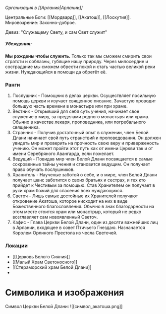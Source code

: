 *Организация в [[Арлания|Арлании]]*

Центральные Боги: [[Мордвард]], [[Акатош]], [[Лоскутия]].
Мировозрение: Законно-доброе.

Девиз: "Служащему Свету, и сам Свет служит"
##### Убеждения:
**Мы рождены чтобы служить.** Только так мы сможем смирить свои стратсти и соблазны, губящие нашу природу. Через милосердие и сострадание мы сможем обрести покой и стать частью великой реки жизни. Нуждающийся в помощи да обретёт её.

### Ранги 
1. Послушник - Помощник в делах церкви. Осуществляет посильную помощь церкви и изучает священное писание. Зачастую проводит большую часть времени в монастыре или при храме.
2. Вестник - Открывший для себя суть учения, начинает свое служение в миру, за пределами родного монастыря или храма. Обычно в качестве лекаря, проповедника, или погребального священника. 
3. Странник - Получив достаточный опыт в служении, член Белой Длани начинает свой путь странствий и проповедования. Он должен увидеть мир и проверить на прочность свою веру и приверженость учению. Он может пройти этот путь как от имени Церкви так и от имени Серебряного Авангарда, если пожелает. 
4. Ведущий - Повидав мир член Белой Длани посвящается в самые сокровенные тайны учения и становится ведущим. Он получает право обучать послушников.
5. Хранитель - Наученые заботой о себе, и о мире, член Белой Длани получает шанс заботится о своих братьях и сестрах, и тех кто прийдет к Честивым за помощью. Став Хранителем он получает в руки храм божий для спасения всех нуждающихся.
6. Светоч - Лишь самые достойные их Хранителей получают откровение Акатоша, которое нисходит на них в виде Божественного благословления. Обычно в знак благодарности на этом месте стоится храм или монастрыр, который не редко возглавляет сам  новоявленный Светоч.
7. Кафис - Глава Церкви Белой Длани, один из десяти важнейших лиц в Арлании, входящее в совет Птичьего Гнездаю. Назначается Королем Орлиного Престола из чесла Светочей.

### Локации
* [[Церковь Белого Сияния]]
* [[Малый Храм Светоносного]]
* [[Стераморский храм Белой Длани]]
* 
# Символика и изображения 
Символ Церкви Белой Длани:
![[символ_акатоша.png]]